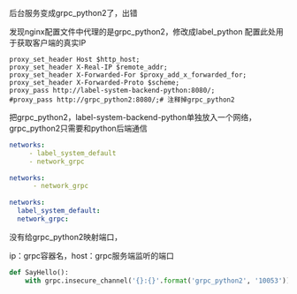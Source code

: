 后台服务变成grpc_python2了，出错

发现nginx配置文件中代理的是grpc_python2，修改成label_python
配置此处用于获取客户端的真实IP
```nginx
proxy_set_header Host $http_host;
proxy_set_header X-Real-IP $remote_addr;
proxy_set_header X-Forwarded-For $proxy_add_x_forwarded_for;
proxy_set_header X-Forwarded-Proto $scheme;
proxy_pass http://label-system-backend-python:8080/;
#proxy_pass http://grpc_python2:8080/;# 注释掉grpc_python2
```


把grpc_python2，label-system-backend-python单独放入一个网络，grpc_python2只需要和python后端通信
```docker-compose.yml
networks:
     - label_system_default
     - network_grpc
     
networks:
      - network_grpc
      
networks:
  label_system_default:
  network_grpc:
```
没有给grpc_python2映射端口，

ip：grpc容器名，host：grpc服务端监听的端口
```python
def SayHello():
    with grpc.insecure_channel('{}:{}'.format('grpc_python2', '10053')) as channel:
    
```